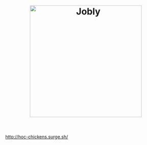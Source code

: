 <h1 align="center">
    <img width="350" src="https://live.staticflickr.com/65535/52263964445_3bbc9e92c9_k.jpg" alt="Jobly">
    <br>
    <br>
</h1>

http://hoc-chickens.surge.sh/

